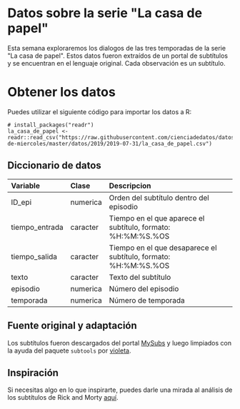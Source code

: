 
Datos sobre la serie "La casa de papel"
=======================================

Esta semana exploraremos los dialogos de las tres temporadas de la serie "La casa de papel". Estos datos fueron extraídos de un portal de subtítulos y se encuentran en el lenguaje original. Cada observación es un subtítulo.

Obtener los datos
=================

Puedes utilizar el siguiente código para importar los datos a R:

    # install_packages("readr")
    la_casa_de_papel <- readr::read_csv("https://raw.githubusercontent.com/cienciadedatos/datos-de-miercoles/master/datos/2019/2019-07-31/la_casa_de_papel.csv")

Diccionario de datos
--------------------

<table>
<colgroup>
<col width="17%" />
<col width="10%" />
<col width="71%" />
</colgroup>
<thead>
<tr class="header">
<th align="left">Variable</th>
<th align="left">Clase</th>
<th align="left">Descripcion</th>
</tr>
</thead>
<tbody>
<tr class="odd">
<td align="left">ID_epi</td>
<td align="left">numerica</td>
<td align="left">Orden del subtítulo dentro del episodio</td>
</tr>
<tr class="even">
<td align="left">tiempo_entrada</td>
<td align="left">caracter</td>
<td align="left">Tiempo en el que aparece el subtítulo, formato: %H:%M:%S.%OS</td>
</tr>
<tr class="odd">
<td align="left">tiempo_salida</td>
<td align="left">caracter</td>
<td align="left">Tiempo en el que desaparece el subtítulo, formato: %H:%M:%S.%OS</td>
</tr>
<tr class="even">
<td align="left">texto</td>
<td align="left">caracter</td>
<td align="left">Texto del subtítulo</td>
</tr>
<tr class="odd">
<td align="left">episodio</td>
<td align="left">numerica</td>
<td align="left">Número del episodio</td>
</tr>
<tr class="even">
<td align="left">temporada</td>
<td align="left">numerica</td>
<td align="left">Número de temporada</td>
</tr>
</tbody>
</table>

Fuente original y adaptación
----------------------------

Los subtítulos fueron descargados del portal [MySubs](https://my-subs.com/versions-2402-1-1-la-casa-de-papel-subtitles) y luego limpiados con la ayuda del paquete `subtools` por [violeta](https://twitter.com/violetrzn).

Inspiración
-----------

Si necesitas algo en lo que inspirarte, puedes darle una mirada al análisis de los subtítulos de Rick and Morty [aquí](https://pacha.hk/blog/2017/10/13/rick-and-morty-and-tidy-data-principles-part-1/).
